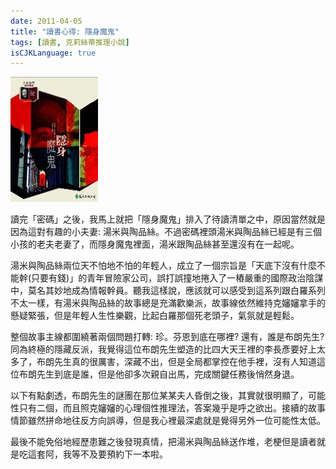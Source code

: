```yaml
---
date: 2011-04-05
title: "讀書心得: 隱身魔鬼"
tags: [讀書, 克莉絲蒂推理小說]
isCJKLanguage: true
---
```


![隱身魔鬼](/img/book/secret-adversary.jpg#left)

讀完「密碼」之後，我馬上就把「隱身魔鬼」排入了待讀清單之中，原因當然就是因為這對有趣的小夫妻: 湯米與陶品絲。不過密碼裡頭湯米與陶品絲已經是有三個小孩的老夫老妻了，而隱身魔鬼裡面，湯米跟陶品絲甚至還沒有在一起呢。

湯米與陶品絲兩位天不怕地不怕的年輕人，成立了一個宗旨是「天底下沒有什麼不能幹(只要有錢)」的青年冒險家公司，誤打誤撞地捲入了一樁嚴重的國際政治陰謀中，莫名其妙地成為情報幹員。聽我這樣說，應該就可以感受到這系列跟白羅系列不太一樣，有湯米與陶品絲的故事總是充滿歡樂派，故事線依然維持克嬸嬸拿手的懸疑緊張，但是年輕人生性樂觀，比起白羅那個死老頭子，氣氛就是輕鬆。

整個故事主線都圍繞著兩個問題打轉: 珍。芬恩到底在哪裡? 還有，誰是布朗先生? 同為終極的隱藏反派，我覺得這位布朗先生塑造的比四大天王裡的李長彥要好上太多了，布朗先生真的很厲害，深藏不出，但是全局都掌控在他手裡，沒有人知道這位布朗先生到底是誰，但是他卻多次親自出馬，完成關鍵任務後悄然身退。

以下有點劇透，布朗先生的謎團在那位某某夫人昏倒之後，其實就很明顯了，可能性只有二個，而且照克嬸嬸的心理個性推理法，答案幾乎是呼之欲出。接續的故事情節雖然拼命地往反方向誤導，但是我心裡最深處就是覺得另外一位可能性太低。

最後不能免俗地經歷患難之後發現真情，把湯米與陶品絲送作堆，老梗但是讀者就是吃這套阿，我等不及要預約下一本啦。
